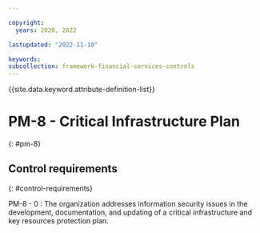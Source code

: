 ```yaml
---

copyright:
  years: 2020, 2022

lastupdated: "2022-11-10"

keywords: 
subcollection: framework-financial-services-controls
---
```


{{site.data.keyword.attribute-definition-list}}

               
# PM-8 - Critical Infrastructure Plan
{: #pm-8}

## Control requirements
{: #control-requirements}

PM-8 - 0
    : The organization addresses information security issues in the development, documentation, and updating of a critical infrastructure and key resources protection plan.





